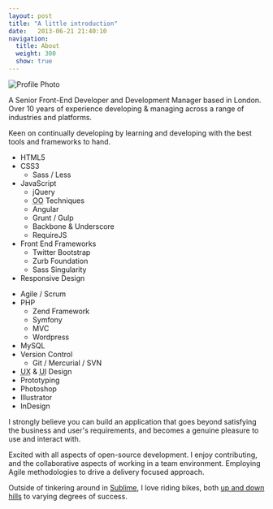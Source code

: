 ```yaml
---
layout: post
title: "A little introduction"
date:   2013-06-21 21:40:10
navigation:
  title: About
  weight: 300
  show: true
---
```



<div class="">
	<img src="/img/about/avatar-snow-bw.jpg" title="Snowman buddy" alt="Profile Photo" class="round">
	<p>A Senior Front-End Developer and Development Manager based in London. Over 10 years of experience developing &amp; managing across a range of industries and platforms.</p>
	<p>Keen on continually developing by learning and developing with the best tools and frameworks to hand.</p>
</div>


<div class="clearfix">
	<div class="skills">
		<ul>
			<li>HTML5</li>
			<li>CSS3
				<ul>
					<li>Sass / Less</li>
				</ul>
			</li>
			<li>JavaScript
				<ul>
					<li>jQuery</li>
					<li><abbr title="Object-Oriented">OO</abbr> Techniques</li>
					<li>Angular</li>
					<li>Grunt / Gulp</li>
					<li>Backbone &amp; Underscore</li>
					<li>RequireJS</li>
				</ul>
			</li>
			<li>Front End Frameworks
				<ul>
					<li>Twitter Bootstrap</li>
					<li>Zurb Foundation</li>
					<li>Sass Singularity</li>
				</ul>
			</li>
			<li>Responsive Design</li>
		</ul>
	</div>
	<div class="skills">
		<ul>
			<li>Agile / Scrum</li>
			<li>PHP
				<ul>
					<li>Zend Framework</li>
					<li>Symfony</li>
					<li>MVC</li>
					<li>Wordpress</li>
				</ul>
			</li>
			<li>MySQL</li>
			<li>Version Control
				<ul>
					<li>Git / Mercurial / SVN</li>
				</ul>
			</li>
			<li><abbr title="User-Experience">UX</abbr> &amp; <abbr title="User-Interface">UI</abbr> Design</li>
			<li>Prototyping</li>
			<li>Photoshop</li>
			<li>Illustrator</li>
			<li>InDesign</li>
		</ul>
	</div>
</div>

I strongly believe you can build an application that goes beyond satisfying the business and user's requirements, and becomes a genuine pleasure to use and interact with.

Excited with all aspects of open-source development. I enjoy contributing, and the collaborative aspects of working in a team environment.  Employing Agile methodologies to drive a delivery focused approach.

Outside of tinkering around in [Sublime][sublimeText], I love riding bikes, both [up and down hills][strava] to varying degrees of success.



[sublimeText]: http://www.sublimetext.com
[strava]: http://app.strava.com/athletes/707623

